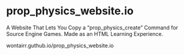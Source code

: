 # prop_physics_website.io
A Website That Lets You Copy a “prop_physics_create” Command for Source Engine Games. Made as an HTML Learning Experience.

wontairr.guthub.io/prop_physics_website.io